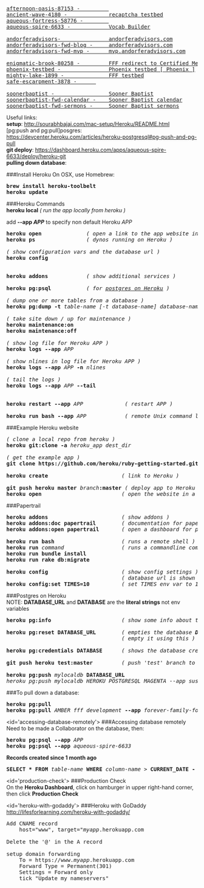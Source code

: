 <pre>
<a href="https://afternoon-oasis-87153.herokuapp.com">afternoon-oasis-87153 -         </a>
<a href="https://ancient-wave-4180.herokuapp.com">ancient-wave-4180 -             recaptcha testbed</a>
<a href="https://aqueous-fortress-58776.herokuapp.com" target="_blank">aqueous-fortress-58776 -        </a>
<a href="https://aqueous-spire-6633.herokuapp.com" target="_blank">aqueous-spire-6633 -            Vocab Builder</a>

<a href="https://www.andorferadvisors.herokuapp.com" target="_blank">andorferadvisors-               andorferadvisors.com</a>
<a href="https://www.andorferadvisors-fwd-blog.herokuapp.com" target="_blank">andorferadvisors-fwd-blog -     andorferadvisors.com</a>
<a href="https://andorferadvisors-fwd-mvp.herokuapp.com" target="_blank">andorferadvisors-fwd-mvp -      mvp.andorferadvisors.com</a>

<a href="https://enigmatic-brook-80258.herokuapp.com" target="_blank">enigmatic-brook-80258 -         FFF redirect to Certified Mediums page [ PHP ]</a>
<a href="https://phoenix-testbed.herokuapp.com" target="_blank">phoenix-testbed -               Phoenix testbed [ Phoenix ]</a>
<a href="https://mighty-lake-1899.herokuapp.com" target="_blank">mighty-lake-1899 -              FFF testbed</a>
<a href="https://safe-escarpment-3878.herokuapp.com" target="_blank">safe-escarpment-3878 -      </a>

<a href="https://www.soonerbaptist.herokuapp.com" target="_blank">soonerbaptist -                 Sooner Baptist</a>
<a href="https://www.soonerbaptist-fwd-calendar.herokuapp.com" target="_blank">soonerbaptist-fwd-calendar -    Sooner Baptist calendar</a>
<a href="https://www.soonerbaptist-fwd-sermons.herokuapp.com" target="_blank">soonerbaptist-fwd-sermons -     Sooner Baptist sermons</a>
</pre>

Useful links:  
<b>setup</b>: http://sourabhbajaj.com/mac-setup/Heroku/README.html  
[pg:push and pg:pull]posgres</b>: https://devcenter.heroku.com/articles/heroku-postgresql#pg-push-and-pg-pull  
**git deploy**: https://dashboard.heroku.com/apps/aqueous-spire-6633/deploy/heroku-git   
**pulling down database**: 


###Install Heroku
On OSX, use Homebrew:  
<pre>
<b>brew install heroku-toolbelt</b>
<b>heroku update</b>
</pre>

###Heroku Commands  
<b>heroku local</b>             <em>( run the app locally from heroku )</em>

add <b>--app <em>APP</em></b> to specify non default Heroku <em>APP</em>  
<pre>
<b>heroku open</b>              <em>( open a link to the app website in local browser )</em>
<b>heroku ps</b>                <em>( dynos running on Heroku )</em>

<em>( show configuration vars and the database url )</em>
<b>heroku config</b>            


<b>heroku addons</b>            <em>( show additional services )</em>

<b>heroku pg:psql</b>           <em>( for <a href="#accessing-database-remotely">postgres on Heroku</a> )</em>

<em>( dump one or more tables from a database )</em>
<b>heroku pg:dump -t</b> <em>table-name [-t database-name] database-name</em>

<em>( take site down / up for maintenance )</em>
<b>heroku maintenance:on</b>    
<b>heroku maintenance:off</b>

<em>( show log file for Heroku APP )</em>
<b>heroku logs --app</b> <em>APP</em> 

<em>( show nlines in log file for Heroku APP )</em>
<b>heroku logs --app</b> <em>APP</em> <b>-n</b> <em>nlines</em>  

<em>( tail the logs )</em>
<b>heroku logs --app</b> <em>APP</em> <b>--tail</b> 


<b>heroku restart --app</b> <em>APP</em>             <em>( restart APP )</em>

<b>heroku run bash --app</b> <em>APP</em>            <em>( remote Unix command line )</em>
</pre>
  
###Example Heroku website
<pre>
<em>( clone a local repo from heroku )</em>
<b>heroku git:clone -a</b> <em>heroku_app</em> <em>dest_dir</em>

<em>( get the example app )</em>
<b>git clone https://github.com/heroku/ruby-getting-started.git</b> 

<b>heroku create</b>                       <em>( link to Heroku )</em>

<b>git push heroku master</b> <em>branch</em><b>:master</b> <em>( deploy app to Heroku git )</em>
<b>heroku open</b>                         <em>( open the website in a local browser )</em>
</pre>

###Papertrail
<pre>
<b>heroku addons</b>                       <em>( show addons )</em>
<b>heroku addons:doc papertrail</b>        <em>( documentation for papertrail )</em>
<b>heroku addons:open papertrail</b>       <em>( open a dashboard for papertrail )</em>

<b>heroku run bash</b>                     <em>( runs a remote shell )</em>
<b>heroku run</b> <em>command</em>                  <em>( runs a commandline command )</em>
<b>heroku run bundle install</b>
<b>heroku run rake db:migrate</b>

<b>heroku config</b>                       <em>( show config settings )</em>
                                    <em>( database url is shown here )</em>
<b>heroku config:set TIMES=10</b>          <em>( set TIMES env var to 10 )</em>
</pre>

###Postgres on Heroku  
NOTE: <b>DATABASE_URL</b> and <b>DATABASE</b> are the <b>literal strings</b> not env variables  
<pre>
<b>heroku pg:info</b>                      <em>( show some info about the database )</em>

<b>heroku pg:reset DATABASE_URL</b>        <em>( empties the database <b>DO NOT DELETE THE DATABASE</b></em>
                                    <em>( empty it using this )</em>

<b>heroku pg:credentials DATABASE</b>      <em>( shows the database credentials: username, password)</em>

<b>git push heroku test:master</b>         <em>( push 'test' branch to 'master' on heroku )</em>

<b>heroku pg:push</b> <em>mylocaldb</em> <b>DATABASE_URL</b>
<em>heroku pg:push mylocaldb HEROKU_POSTGRESQL_MAGENTA --app sushi</em>
</pre>

###To pull down a database:
<pre>
<b>heroku pg:pull</b>
<b>heroku pg:pull</b> <em>AMBER fff_development</em> <b>--app</b> <em>forever-family-foundation</em>
</pre>

<id='accessing-database-remotely'>
###Accessing database remotely
Need to be made a Collaborator on the database, then:  
<pre>
<b>heroku pg:psql --app</b> <em>APP</em>  
<b>heroku pg:psql --app</b> <em>aqueous-spire-6633</em>
</pre>
**Records created since 1 month ago**  
<pre>
<b>SELECT * FROM</b> <em>table-name</em> <b>WHERE</b> <em>column-name</em> > <b>CURRENT_DATE - INTERVAL '1 month';</b>
</pre>

<id='production-check'>
###Production Check  
On the **Heroku  Dashboard**, click on hamburger in upper right-hand corner, then click **Production Check**

<id='heroku-with-godaddy'>
###Heroku with GoDaddy   
http://lifesforlearning.com/heroku-with-godaddy/

<pre>
Add CNAME record
    host="www", target="<em>myapp</em>.herokuapp.com

Delete the '@' in the A record   

setup domain forwarding  
    To = https://www.<em>myapp</em>.herokuapp.com
    Forward Type = Permanent(301)  
    Settings = Forward only
    tick "Update my nameservers"
</pre>
